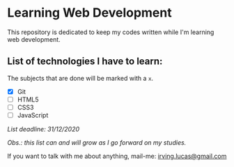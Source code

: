 # Learning Web Development
 This repository is dedicated to keep my codes written while I'm learning web development.

## List of technologies I have to learn:

The subjects that are done will be marked with a `x`.

- [x] Git
- [ ] HTML5
- [ ] CSS3
- [ ] JavaScript

_List deadline: 31/12/2020_

_Obs.: this list can and will grow as I go forward on my studies._

If you want to talk with me about anything, mail-me: irving.lucas@gmail.com